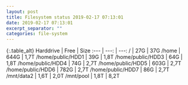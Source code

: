 ```yaml
---
layout: post
title: Filesystem status 2019-02-17 07:13:01
date: 2019-02-17 07:13:01
excerpt_separator: ""
categories: file-system
---
```

{:.table_alt}
Harddrive | Free | Size
:--- | ---: | ---:
/ | 27G | 37G
/home | 644G | 1,7T
/home/public/HDD1 | 39G | 1,8T
/home/public/HDD3 | 64G | 1,8T
/home/public/HDD4 | 74G | 2,7T
/home/public/HDD5 | 603G | 2,7T
/home/public/HDD6 | 782G | 2,7T
/home/public/HDD7 | 86G | 2,7T
/mnt/data2 | 1,6T | 2,0T
/mnt/pool | 1,8T | 8,2T
